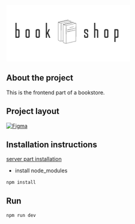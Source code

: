 ![Header](https://raw.githubusercontent.com/Nikolinc/book_shop/main/logo.png)



## About the project
 This is the frontend part of a bookstore.


## Project layout
[![Figma](https://img.shields.io/badge/-Figma-333?style=for-the-badge&logo=Figma)](https://www.figma.com/proto/tzpUalazMpxBQpqyCYBUoC/Untitled?node-id=0%3A1)


## Installation instructions

[server part installation](https://github.com/Nikolinc/book_shop_api_server)

- install node_modules

```shell
npm install
```

## Run

```shell
npm run dev
```